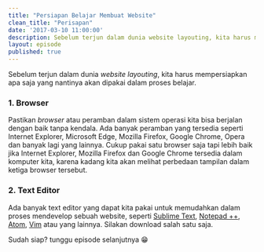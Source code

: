 ```yaml
---
title: "Persiapan Belajar Membuat Website"
clean_title: "Perisapan"
date: '2017-03-10 11:00:00'
description: Sebelum terjun dalam dunia website layouting, kita harus mempersiapkan apa saja yang nantinya akan dipakai dalam proses belajar seperti Browser dan Text Editor.
layout: episode
published: true
---
```


Sebelum terjun dalam dunia _website layouting_, kita harus mempersiapkan apa saja yang nantinya akan dipakai dalam proses belajar.

### 1. Browser  
Pastikan _browser_ atau peramban dalam sistem operasi kita bisa berjalan dengan baik tanpa kendala. Ada banyak peramban yang tersedia seperti Internet Explorer, Microsoft Edge, Mozilla Firefox, Google Chrome, Opera dan banyak lagi yang lainnya. Cukup pakai satu browser saja tapi lebih baik jika Internet Explorer, Mozilla Firefox dan Google Chrome tersedia dalam komputer kita, karena kadang kita akan melihat perbedaan tampilan dalam ketiga browser tersebut.

### 2. Text Editor  
Ada banyak text editor yang dapat kita pakai untuk memudahkan dalam proses mendevelop sebuah website, seperti <a href="https://www.sublimetext.com/" target="_blank">Sublime Text</a>, <a href="https://notepad-plus-plus.org/" target="_blank">Notepad ++</a>, <a href="https://atom.io/" target="_blank">Atom</a>, <a href="http://www.vim.org/" target="_blank">Vim</a> atau yang lainnya. Silakan download salah satu saja.

Sudah siap? tunggu episode selanjutnya :grin: